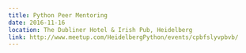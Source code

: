 ```yaml
---
title: Python Peer Mentoring
date: 2016-11-16
location: The Dubliner Hotel & Irish Pub, Heidelberg
link: http://www.meetup.com/HeidelbergPython/events/cpbfslyvpbvb/
---
```

